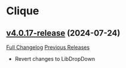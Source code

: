 # Clique

## [v4.0.17-release](https://github.com/jnwhiteh/Clique/tree/v4.0.17-release) (2024-07-24)
[Full Changelog](https://github.com/jnwhiteh/Clique/compare/v4.0.16-release...v4.0.17-release) [Previous Releases](https://github.com/jnwhiteh/Clique/releases)

- Revert changes to LibDropDown  

